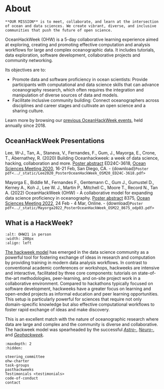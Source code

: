 # About

```{epigraph}
**OUR MISSION** is to meet, collaborate, and learn at the intersection of ocean and data sciences. We create vibrant, diverse, and inclusive communities that push the future of open science.
```

OceanHackWeek (OHW) is a 5-day collaborative learning experience aimed at exploring,
creating and promoting effective computation and analysis workflows for
large and complex oceanographic data. It includes tutorials, data exploration, software development, collaborative projects and community networking.

Its objectives are to:

- Promote data and software proficiency in ocean scientists: Provide participants with computational and data science skills that can advance oceanography research, which often requires the integration and manipulation of diverse sources of data and models.
- Facilitate inclusive community building: Connect oceanographers across disciplines and career stages and cultivate an open science and a sharing culture.

Learn more by browsing our [previous OceanHackWeek events](pasthackweeks), held annually since 2018. 

## OceanHackWeek Presentations

Lee, W-J., Tan, A., Staneva, V., Fernandes, F., Gum, J., Mayorga, E., Crone, T., Abernathey, R. (2020) Building Oceanhackweek: a week of data science, hacking, collaboration and more. 
[Poster abstract](https://agu.confex.com/agu/osm20/meetingapp.cgi/Paper/649702) ED24C-3618, [Ocean Sciences Meeting 2020](https://www.agu.org/Ocean-Sciences-Meeting), 16-21 Feb, San Diego, CA. - {download}`Poster pdf<../_static/Lee2020_PosterOceanHackWeek_OSM20_ED24C-3618.pdf>`

Mayorga E., Biddle M., Fernandes F., Gentemann C., Gum J., Gumustel D., Kerney A., Koh J., Lee W. J., Martin P., Mitchell C., Moore T., Record N., Tan A. (2022) OceanHackWeek (OHW) - A collaborative model for expanding data science proficiency in oceanography. 
[Poster abstract](https://osm2022.secure-platform.com/a/gallery/rounds/3/details/8367) 8375, [Ocean Sciences Meeting 2022](https://www.aslo.org/osm2022/), 24 Feb - 4 Mar, Online. - {download}`Poster pdf<../_static/Mayorga2022_PosterOceanHackWeek_OSM22_8675_odp03.pdf>`

## What is a HackWeek?

```{image} ../assets/images/ohw_hacking/ohw21-PXL_20210803_151753297-small.jpg
:alt: OHW21 in person
:width: 280px
:align: left
```

[The hackweek model](https://doi.org/10.1073/pnas.1717196115) has emerged in the data
science community as a powerful tool for fostering exchange of ideas in research
and computation by providing training in modern data analysis workflows.
In contrast to conventional academic conferences or workshops, hackweeks are intensive
and interactive, facilitated by three core components: tutorials on state-of-the-art
methodologies, peer-learning, and on-site project work in a collaborative environment.
Compared to hackathons typically focused on software development, hackweeks have a greater 
focus on learning and open-ended projects as informal education and peer learning opportunities.
This setup is particularly powerful for sciences that require not only domain-specific
knowledge but also effective computational workflows to foster rapid exchange of ideas
and make discovery.

This is an excellent match with the nature of oceanographic research
where data are large and complex and the community is diverse and collaborative.
The hackweek model was spearheaded by the successful [*Astro-*](http://astrohackweek.org),
[*Neuro-*](https://neurohackweek.github.io), and [*Geohackweek*](https://geohackweek.github.io).


```{toctree}
:maxdepth: 2
:hidden:

steering_committee
ohw-charter
task-groups
pasthackweeks
Testimonials <testimonials>
code-of-conduct
contact
```
